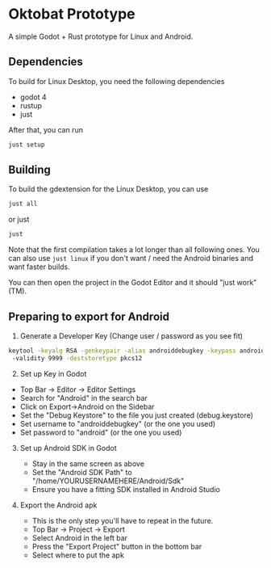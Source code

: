 # Oktobat Prototype

A simple Godot + Rust prototype for Linux and Android.

## Dependencies

To build for Linux Desktop, you need the following dependencies

- godot 4
- rustup
- just
  
After that, you can run
```bash
just setup
```

## Building

To build the gdextension for the Linux Desktop, you can use

```bash
just all
```

or just

```bash
just
```

Note that the first compilation takes a lot longer than all following ones.
You can also use `just linux` if you don't want / need the Android binaries and want faster builds.

You can then open the project in the Godot Editor and it should "just work" (TM).


## Preparing to export for Android

1) Generate a Developer Key
(Change user / password as you see fit)
```bash
keytool -keyalg RSA -genkeypair -alias androiddebugkey -keypass android -keystore debug.keystore -storepass android -dname "CN=Android Debug,O=Android,C=US"
 -validity 9999 -deststoretype pkcs12
```
2) Set up Key in Godot
  - Top Bar -> Editor -> Editor Settings
  - Search for "Android" in the search bar
  - Click on Export->Android on the Sidebar
  - Set the "Debug Keystore" to the file you just created (debug.keystore)
  - Set username to "androiddebugkey" (or the one you used)
  - Set password to "android" (or the one you used)

3) Set up Android SDK in Godot
   - Stay in the same screen as above
   - Set the "Android SDK Path" to "/home/YOURUSERNAMEHERE/Android/Sdk"
   - Ensure you have a fitting SDK installed in Android Studio

4) Export the Android apk
   - This is the only step you'll have to repeat in the future.
   - Top Bar -> Project -> Export
   - Select Android in the left bar
   - Press the "Export Project" button in the bottom bar
   - Select where to put the apk
